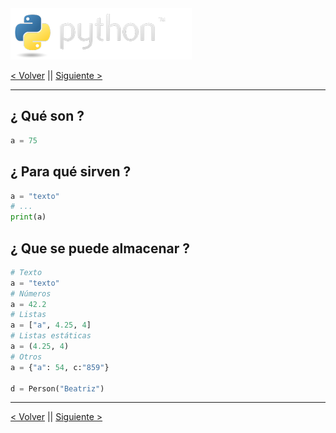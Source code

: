 <img src="../assets/img/python-logo.png" />

[< Volver](./README.md) || [Siguiente >](./data_types.md)

---

## ¿ Qué son ?

```python
a = 75
```

## ¿ Para qué sirven ?

```python
a = "texto"
# ...
print(a)
```

## ¿ Que se puede almacenar ?

```python
# Texto
a = "texto"
# Números
a = 42.2
# Listas
a = ["a", 4.25, 4]
# Listas estáticas
a = (4.25, 4)
# Otros
a = {"a": 54, c:"859"}

d = Person("Beatriz")
```

---

[< Volver](./README.md) || [Siguiente >](./data_types.md)
